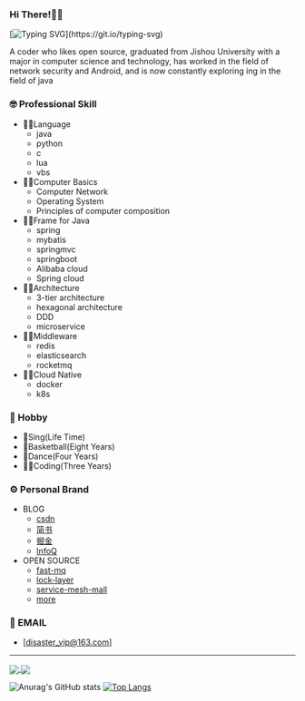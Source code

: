 ### Hi There!👋🏼
[![Typing SVG](https://readme-typing-svg.demolab.com?font=Fira+Code&pause=1000&center=true&vCenter=true&width=435&lines=Hi+I'm+Disaster!)](https://git.io/typing-svg)

A coder who likes open source, graduated from Jishou University with a major in computer science and technology, has worked in the field of network security and Android, and is now constantly exploring ing in the field of java

### 🤓 Professional Skill
- 🧎‍♂️Language
  - java
  - python
  - c
  - lua
  - vbs
- 👨‍🦯Computer Basics
  - Computer Network
  - Operating System
  - Principles of computer composition
- 🚶‍♂️Frame for Java
  - spring
  - mybatis
  - springmvc
  - springboot
  - Alibaba cloud
  - Spring cloud
- 👨‍🦼Architecture
  - 3-tier architecture
  - hexagonal architecture
  - DDD
  - microservice
- 🏃‍♀️Middleware
  - redis
  - elasticsearch
  - rocketmq
- 👩‍🦽Cloud Native
  - docker
  - k8s

### 🌟 Hobby
- 🎤Sing(Life Time)
- 🏀Basketball(Eight Years)
- 🕺Dance(Four Years)
- 👨‍💻Coding(Three Years)

### ⚙️ Personal Brand
- BLOG
  - [csdn ](https://blog.csdn.net/a_ittle_pan?spm=1011.2415.3001.5343)
  - [简书 ](https://www.jianshu.com/u/941b7a4a3935)
  - [掘金](https://juejin.cn/user/110408636578711)
  - [InfoQ](https://www.infoq.cn/profile/F37050CA3DE25A/publish)
- OPEN SOURCE
  - [fast-mq](https://github.com/DisasterCamp/fast-mq)
  - [lock-layer](https://github.com/DisasterCamp/lock-layer)
  - [service-mesh-mall](https://gitee.com/disaster_-camp/service-mesh-mall)
  - [more](https://github.com/disaster1-tesk)

### 📧 EMAIL
- [disaster_vip@163.com]
------

<a href="https://github.com/disaster1-tesk/fast-mq">
  <img align="center" src="https://github-readme-stats.vercel.app/api/pin/?username=disaster1-tesk&repo=fast-mq&show_owner=true" />
</a>
<a href="https://github.com/disaster1-tesk/lock-layer">
  <img align="center" src="https://github-readme-stats.vercel.app/api/pin/?username=disaster1-tesk&repo=lock-layer&show_owner=true" />
</a>

![Anurag's GitHub stats](https://github-readme-stats.vercel.app/api?username=disaster1-tesk&show_icons=true&theme=radical)
[![Top Langs](https://github-readme-stats.vercel.app/api/top-langs/?username=disaster1-tesk&hide=PLpgSQL)](https://github.com/disaster1-tesk)
